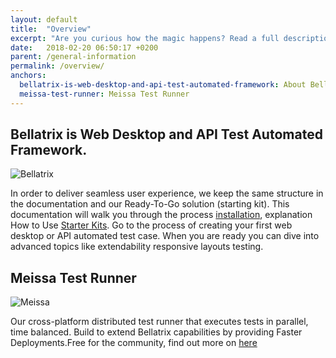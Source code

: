 ```yaml
---
layout: default
title:  "Overview"
excerpt: "Are you curious how the magic happens? Read a full description of how all moving parts work together."
date:   2018-02-20 06:50:17 +0200
parent: /general-information
permalink: /overview/
anchors:
  bellatrix-is-web-desktop-and-api-test-automated-framework: About Bellatrix
  meissa-test-runner: Meissa Test Runner
---
```

Bellatrix is Web Desktop and API Test Automated Framework. 
--------

![Bellatrix](http://stage.bellatrix.solutions/content/uploads/Bellatrix_illustration_White-1.png)

In order to deliver seamless user experience, we keep the same structure in the documentation and our Ready-To-Go solution (starting kit). 
This documentation will walk you through the process [installation](https://docs.bellatrix.solutions/general-information/installation/), explanation How to Use [Starter Kits](https://docs.bellatrix.solutions/general-information/how-to-use-starter-kits/). Go to the process of creating your first web desktop or API automated test case. When you are ready you can dive into advanced topics like extendability responsive layouts testing.

Meissa Test Runner
--------
![Meissa](http://stage.bellatrix.solutions/content/uploads/meissa-home-bgr.png)

Our cross-platform distributed test runner that executes tests in parallel, time balanced. Build to extend Bellatrix capabilities by providing Faster Deployments.Free for the community, find out more on [here](https://meissarunner.com/)
